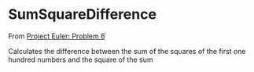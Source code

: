 # SumSquareDifference

From [Project Euler: Problem 6](https://projecteuler.net/problem=6)

Calculates the difference between the sum of the squares of the first one hundred numbers and the square of the sum